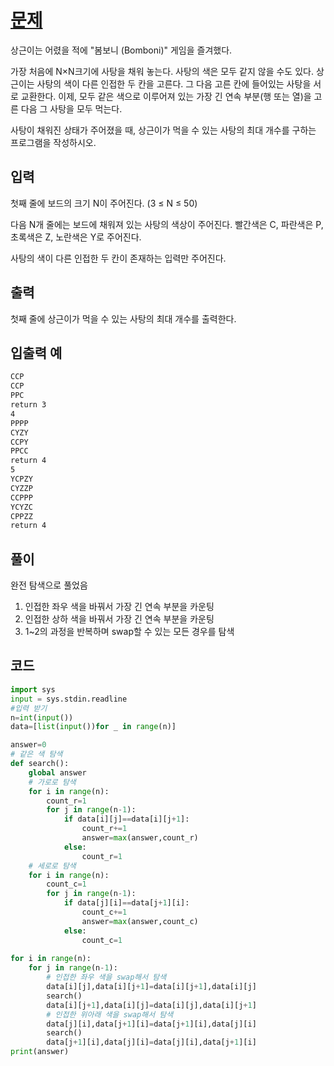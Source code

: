 # [문제](https://www.acmicpc.net/problem/3085)  
상근이는 어렸을 적에 "봄보니 (Bomboni)" 게임을 즐겨했다.

가장 처음에 N×N크기에 사탕을 채워 놓는다. 사탕의 색은 모두 같지 않을 수도 있다. 상근이는 사탕의 색이 다른 인접한 두 칸을 고른다. 그 다음 고른 칸에 들어있는 사탕을 서로 교환한다. 이제, 모두 같은 색으로 이루어져 있는 가장 긴 연속 부분(행 또는 열)을 고른 다음 그 사탕을 모두 먹는다.

사탕이 채워진 상태가 주어졌을 때, 상근이가 먹을 수 있는 사탕의 최대 개수를 구하는 프로그램을 작성하시오.
## 입력  
첫째 줄에 보드의 크기 N이 주어진다. (3 ≤ N ≤ 50)

다음 N개 줄에는 보드에 채워져 있는 사탕의 색상이 주어진다. 빨간색은 C, 파란색은 P, 초록색은 Z, 노란색은 Y로 주어진다.

사탕의 색이 다른 인접한 두 칸이 존재하는 입력만 주어진다.
## 출력  
첫째 줄에 상근이가 먹을 수 있는 사탕의 최대 개수를 출력한다.


## 입출력 예   
```3  
CCP  
CCP  
PPC  
return 3  
4  
PPPP  
CYZY  
CCPY  
PPCC   
return 4  
5
YCPZY
CYZZP
CCPPP
YCYZC
CPPZZ
return 4
```

## 풀이  
완전 탐색으로 풀었음  
1. 인접한 좌우 색을 바꿔서 가장 긴 연속 부분을 카운팅
1. 인접한 상하 색을 바꿔서 가장 긴 연속 부분을 카운팅
1. 1~2의 과정을 반복하며 swap할 수 있는 모든 경우를 탐색

## 코드  

```python
import sys
input = sys.stdin.readline
#입력 받기
n=int(input())
data=[list(input())for _ in range(n)]

answer=0
# 같은 색 탐색
def search():
    global answer
    # 가로로 탐색
    for i in range(n):
        count_r=1
        for j in range(n-1):
            if data[i][j]==data[i][j+1]:
                count_r+=1
                answer=max(answer,count_r)
            else:
                count_r=1
    # 세로로 탐색
    for i in range(n):
        count_c=1
        for j in range(n-1):
            if data[j][i]==data[j+1][i]:
                count_c+=1
                answer=max(answer,count_c)
            else:
                count_c=1
        
for i in range(n):
    for j in range(n-1):
        # 인접한 좌우 색을 swap해서 탐색
        data[i][j],data[i][j+1]=data[i][j+1],data[i][j]
        search()
        data[i][j+1],data[i][j]=data[i][j],data[i][j+1]
        # 인접한 위아래 색을 swap해서 탐색
        data[j][i],data[j+1][i]=data[j+1][i],data[j][i]
        search()
        data[j+1][i],data[j][i]=data[j][i],data[j+1][i]
print(answer)
```
